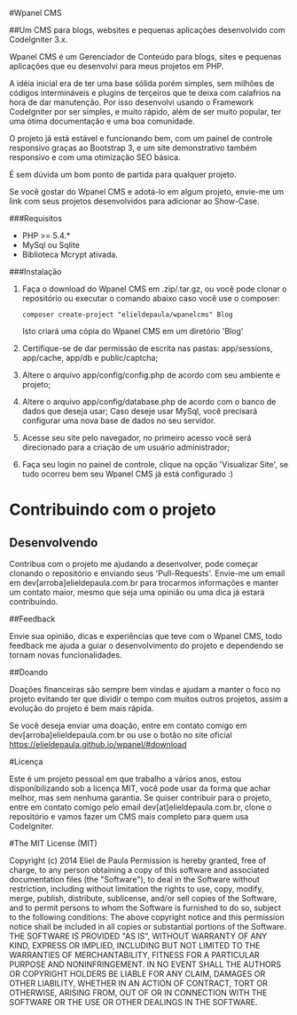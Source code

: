 #Wpanel CMS

##Um CMS para blogs, websites e pequenas aplicações desenvolvido com CodeIgniter 3.x.

Wpanel CMS é um Gerenciador de Conteúdo para blogs, sites e pequenas aplicações que eu desenvolvi para meus projetos em PHP.

A idéia inicial era de ter uma base sólida porém simples, sem milhões de códigos intermináveis e plugins de terçeiros que te deixa com calafrios na hora de dar manutenção. Por isso desenvolvi usando o Framework CodeIgniter por ser simples, e muito rápido, além de ser
muito popular, ter uma ótima documentação e uma boa comunidade.

O projeto já está estável e funcionando bem, com um painel de controle responsivo graças ao Bootstrap 3, e um site demonstrativo também responsivo e com uma otimização SEO básica.

É sem dúvida um bom ponto de partida para qualquer projeto. 

Se você gostar do Wpanel CMS e adotá-lo em algum projeto, envie-me um link com seus projetos desenvolvidos para adicionar ao Show-Case.

###Requisitos

- PHP >= 5.4.*
- MySql ou Sqlite
- Biblioteca Mcrypt ativada.

###Instalação

1. Faça o download do Wpanel CMS em .zip/.tar.gz, ou você pode clonar o repositório ou executar o comando abaixo caso você use o composer:

	```
	composer create-project "elieldepaula/wpanelcms" Blog
	```
	Isto criará uma cópia do Wpanel CMS em um diretório 'Blog'
2. Certifique-se de dar permissão de escrita nas pastas: app/sessions, app/cache, app/db e public/captcha;
3. Altere o arquivo app/config/config.php de acordo com seu ambiente e projeto;
4. Altere o arquivo app/config/database.php de acordo com o banco de dados que deseja usar;
	Caso deseje usar MySql, você precisará configurar uma nova base de dados no seu servidor.
5. Acesse seu site pelo navegador, no primeiro acesso você será direcionado para a criação de um usuário administrador;
6. Faça seu login no painel de controle, clique na opção 'Visualizar Site', se tudo ocorreu bem seu Wpanel CMS já está configurado :)

# Contribuindo com o projeto

## Desenvolvendo

Contribua com o projeto me ajudando a desenvolver, pode começar clonando o repositório e enviando seus 'Pull-Requests'. Envie-me um email em dev[arroba]elieldepaula.com.br para trocarmos informações e manter um contato maior, mesmo que seja uma opinião ou uma dica já estará contribuindo.

##Feedback

Envie sua opinião, dicas e experiências que teve com o Wpanel CMS, todo feedback me ajuda a guiar o desenvolvimento do projeto e dependendo se tornam novas funcionalidades.

##Doando

Doações financeiras são sempre bem vindas e ajudam a manter o foco no projeto evitando ter que dividir o tempo com muitos outros projetos, assim a evolução do projeto é bem mais rápida.

Se você deseja enviar uma doação, entre em contato comigo em dev[arroba]elieldepaula.com.br ou use o botão no site oficial <https://elieldepaula.github.io/wpanel/#download>

#Licença

Este é um projeto pessoal em que trabalho a vários anos, estou disponibilizando sob a licença MIT, você pode usar da forma que achar melhor, mas sem nenhuma garantia. Se quiser contribuir para o projeto, entre em contato comigo pelo email dev[at]elieldepaula.com.br, clone o repositório e vamos fazer um CMS mais completo para quem usa CodeIgniter.

#The MIT License (MIT)

Copyright (c) 2014 Eliel de Paula
Permission is hereby granted, free of charge, to any person obtaining a copy
of this software and associated documentation files (the "Software"), to deal
in the Software without restriction, including without limitation the rights
to use, copy, modify, merge, publish, distribute, sublicense, and/or sell
copies of the Software, and to permit persons to whom the Software is
furnished to do so, subject to the following conditions:
The above copyright notice and this permission notice shall be included in all
copies or substantial portions of the Software.
THE SOFTWARE IS PROVIDED "AS IS", WITHOUT WARRANTY OF ANY KIND, EXPRESS OR
IMPLIED, INCLUDING BUT NOT LIMITED TO THE WARRANTIES OF MERCHANTABILITY,
FITNESS FOR A PARTICULAR PURPOSE AND NONINFRINGEMENT. IN NO EVENT SHALL THE
AUTHORS OR COPYRIGHT HOLDERS BE LIABLE FOR ANY CLAIM, DAMAGES OR OTHER
LIABILITY, WHETHER IN AN ACTION OF CONTRACT, TORT OR OTHERWISE, ARISING FROM,
OUT OF OR IN CONNECTION WITH THE SOFTWARE OR THE USE OR OTHER DEALINGS IN THE
SOFTWARE.